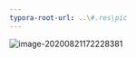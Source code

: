 ```yaml
---
typora-root-url: ..\#.res\pic
---
```




![image-20200821172228381](../#.res/pic/image-20200821172228381.png)





